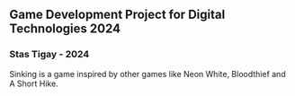 ## Game Development Project for Digital Technologies 2024
### Stas Tigay - 2024

Sinking is a game inspired by other games like Neon White, Bloodthief and A Short Hike. 